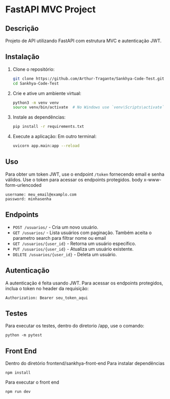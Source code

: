 # FastAPI MVC Project

## Descrição
Projeto de API utilizando FastAPI com estrutura MVC e autenticação JWT.

## Instalação

1. Clone o repositório:
    ```sh
    git clone https://github.com/Arthur-Tragante/Sankhya-Code-Test.git
    cd Sankhya-Code-Test
    ```

2. Crie e ative um ambiente virtual:
    ```sh
    python3 -m venv venv
    source venv/bin/activate  # No Windows use `venv\Scripts\activate`
    ```

3. Instale as dependências:
    ```sh
    pip install -r requirements.txt
    ```

4. Execute a aplicação:
Em outro terminal:
    ```sh
    uvicorn app.main:app --reload
    ```

## Uso

Para obter um token JWT, use o endpoint `/token` fornecendo email e senha válidos. Use o token para acessar os endpoints protegidos.
body x-www-form-urlencoded
```
username: meu_email@examplo.com
password: minhasenha
```

## Endpoints

- `POST /usuarios/` - Cria um novo usuário.
- `GET /usuarios/` - Lista usuários com paginação. Também aceita o parametro search para filtrar nome ou email
- `GET /usuarios/{user_id}` - Retorna um usuário específico.
- `PUT /usuarios/{user_id}` - Atualiza um usuário existente.
- `DELETE /usuarios/{user_id}` - Deleta um usuário.

## Autenticação

A autenticação é feita usando JWT. Para acessar os endpoints protegidos, inclua o token no header da requisição:

```http
Authorization: Bearer seu_token_aqui
```

## Testes

Para executar os testes, dentro do diretorio /app, use o comando:
```
python -m pytest
```
## Front End

Dentro do diretório frontend/sankhya-front-end
Para instalar dependências

```
npm install
```

Para executar o front end
```
npm run dev
```




